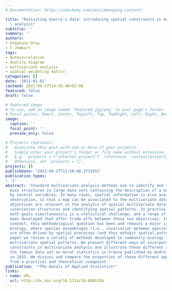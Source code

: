 ```yaml
---
# Documentation: https://wowchemy.com/docs/managing-content/

title: "Revisiting Guerry's data: introducing spatial constraints in multivariate\
  \ analysis"
subtitle: ''
summary: ''
authors:
- Stéphane Dray
- T Jombart
tags:
- Autocorrelation
- duality diagram
- multivariate analysis
- spatial weighting matrix
categories: []
date: '2011-01-01'
lastmod: 2022-09-27T14:50:48+02:00
featured: false
draft: false

# Featured image
# To use, add an image named `featured.jpg/png` to your page's folder.
# Focal points: Smart, Center, TopLeft, Top, TopRight, Left, Right, BottomLeft, Bottom, BottomRight.
image:
  caption: ''
  focal_point: ''
  preview_only: false

# Projects (optional).
#   Associate this post with one or more of your projects.
#   Simply enter your project's folder or file name without extension.
#   E.g. `projects = ["internal-project"]` references `content/project/deep-learning/index.md`.
#   Otherwise, set `projects = []`.
projects: []
publishDate: '2022-09-27T12:50:48.273165Z'
publication_types:
- '2'
abstract: 'Standard multivariate analysis methods aim to identify and summarize the
  main structures in large data sets containing the description of a number of observations
  by several variables. In many cases, spatial information is also available for each
  observation, so that a map can be associated to the multivariate data set. Two main
  objectives are relevant in the analysis of spatial multivariate data: summarizing
  covariation structures and identifying spatial patterns. In practice, achieving
  both goals simultaneously is a statistical challenge, and a range of methods have
  been developed that offer trade-offs between these two objectives. In an applied
  context, this methodological question has been and remains a major issue in community
  ecology, where species assemblages (i.e., covariation between species abundances)
  are often driven by spatial processes (and thus exhibit spatial patterns). In this
  paper we review a variety of methods developed in community ecology to investigate
  multivariate spatial patterns. We present different ways of incorporating spatial
  constraints in multivariate analysis and illustrate these different approaches using
  the famous data set on moral statistics in France published by André-Michel Guerry
  in 1833. We discuss and compare the properties of these different approaches both
  from a practical and theoretical viewpoint.'
publication: '*The Annals of Applied Statistics*'
links:
- name: URL
  url: http://dx.doi.org/10.1214/10-AOAS356
---
```

